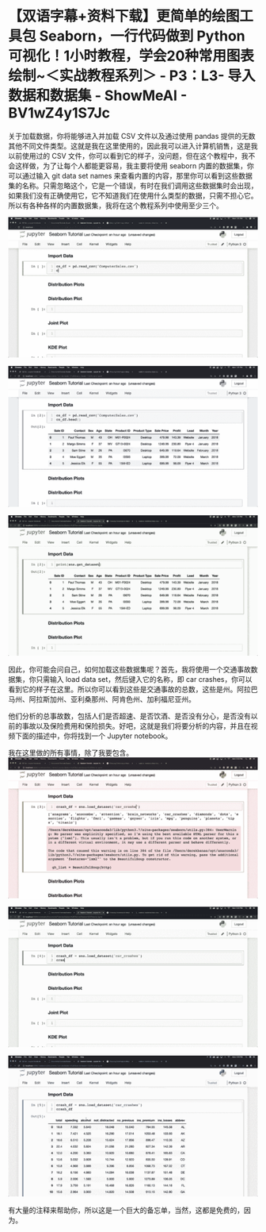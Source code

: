 # 【双语字幕+资料下载】更简单的绘图工具包 Seaborn，一行代码做到 Python 可视化！1小时教程，学会20种常用图表绘制~＜实战教程系列＞ - P3：L3- 导入数据和数据集 - ShowMeAI - BV1wZ4y1S7Jc

关于加载数据，你将能够进入并加载 CSV 文件以及通过使用 pandas 提供的无数其他不同文件类型。这就是我在这里使用的，因此我可以进入计算机销售，这是我以前使用过的 CSV 文件，你可以看到它的样子，没问题，但在这个教程中，我不会这样做，为了让每个人都能更容易，我主要将使用 seaborn 内置的数据集，你可以通过输入 git data set names 来查看内置的内容，那里你可以看到这些数据集的名称。只需忽略这个，它是一个错误，有时在我们调用这些数据集时会出现，如果我们没有正确使用它，它不知道我们在使用什么类型的数据，只需不担心它。所以有各种各样的内置数据集，我将在这个教程系列中使用至少三个。

![](img/5bee53f2a5a6b75e28fce706ce3d0092_1.png)

![](img/5bee53f2a5a6b75e28fce706ce3d0092_2.png)

![](img/5bee53f2a5a6b75e28fce706ce3d0092_3.png)

因此，你可能会问自己，如何加载这些数据集呢？首先，我将使用一个交通事故数据集，你只需输入 load data set，然后键入它的名称，即 car crashes，你可以看到它的样子在这里。所以你可以看到这些是交通事故的总数，这些是州。阿拉巴马州、阿拉斯加州、亚利桑那州、阿肯色州、加利福尼亚州。

他们分析的总事故数，包括人们是否超速、是否饮酒、是否没有分心，是否没有以前的事故以及保险费用和保险损失。好吧，这就是我们将要分析的内容，并且在视频下面的描述中，你将找到一个 Jupyter notebook。

我在这里做的所有事情，除了我要包含。![](img/5bee53f2a5a6b75e28fce706ce3d0092_5.png)

![](img/5bee53f2a5a6b75e28fce706ce3d0092_6.png)

![](img/5bee53f2a5a6b75e28fce706ce3d0092_7.png)

有大量的注释来帮助你，所以这是一个巨大的备忘单，当然，这都是免费的，因为。

